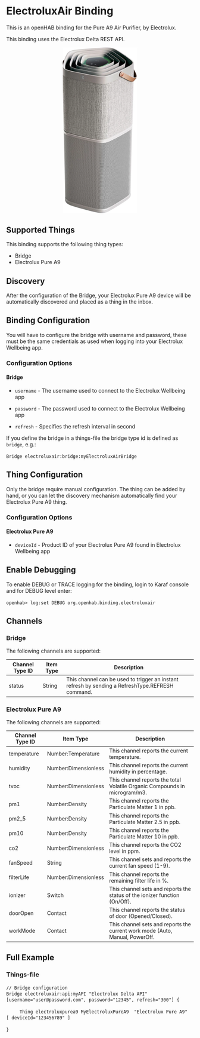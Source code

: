 # ElectroluxAir Binding

This is an openHAB binding for the Pure A9 Air Purifier, by Electrolux.

This binding uses the Electrolux Delta REST API.

<p align="center">
<img src="doc/electrolux_pure_a9.webp" alt="Electrolux Pure A9" width="200px"/>
</p>

## Supported Things

This binding supports the following thing types:

- Bridge
- Electrolux Pure A9

## Discovery

After the configuration of the Bridge, your Electrolux Pure A9 device will be automatically discovered and placed as a thing in the inbox.


## Binding Configuration

You will have to configure the bridge with username and password, these must be the same credentials as used when logging into your Electrolux Wellbeing app. 


### Configuration Options

#### Bridge

*   `username` - The username used to connect to the Electrolux Wellbeing app

*   `password` - The password used to connect to the Electrolux Wellbeing app

*   `refresh` - Specifies the refresh interval in second

If you define the bridge in a things-file the bridge type id is defined as `bridge`, e.g.:

`Bridge electroluxair:bridge:myElectroluxAirBridge`


## Thing Configuration

Only the bridge require manual configuration. The thing can be added by hand, or you can let the discovery mechanism automatically find your Electrolux Pure A9 thing.

### Configuration Options

#### Electrolux Pure A9

*   `deviceId` - Product ID of your Electrolux Pure A9 found in Electrolux Wellbeing app


## Enable Debugging

To enable DEBUG or TRACE logging for the binding, login to Karaf console and for DEBUG level enter:

`openhab> log:set DEBUG org.openhab.binding.electroluxair`

## Channels

### Bridge

The following channels are supported:

| Channel Type ID | Item Type | Description                                                                                     |
|-----------------|-----------|-------------------------------------------------------------------------------------------------|
| status          | String    | This channel can be used to trigger an instant refresh by sending a RefreshType.REFRESH command.|

### Electrolux Pure A9

The following channels are supported:

| Channel Type ID             | Item Type             | Description                                                                 | 
|-----------------------------|-----------------------|-----------------------------------------------------------------------------|
| temperature                 | Number:Temperature    | This channel reports the current temperature.                               |
| humidity                    | Number:Dimensionless  | This channel reports the current humidity in percentage.                    |
| tvoc                        | Number:Dimensionless  | This channel reports the total Volatile Organic Compounds in microgram/m3.  |
| pm1                         | Number:Density        | This channel reports the Particulate Matter 1 in ppb.                       |
| pm2_5                       | Number:Density        | This channel reports the Particulate Matter 2.5 in ppb.                     |
| pm10                        | Number:Density        | This channel reports the Particulate Matter 10 in ppb.                      |
| co2                         | Number:Dimensionless  | This channel reports the CO2 level in ppm.                                  |
| fanSpeed                    | String                | This channel sets and reports the current fan speed (1-9).                  |
| filterLife                  | Number:Dimensionless  | This channel reports the remaining filter life in %.                        |
| ionizer                     | Switch                | This channel sets and reports the status of the ionizer function (On/Off).  |
| doorOpen                    | Contact               | This channel reports the status of door (Opened/Closed).                    |
| workMode                    | Contact               | This channel sets and reports the current work mode (Auto, Manual, PowerOff.|




## Full Example

### Things-file

````
// Bridge configuration
Bridge electroluxair:api:myAPI "Electrolux Delta API" [username="user@password.com", password="12345", refresh="300"] {

     Thing electroluxpurea9 MyElectroluxPureA9  "Electrolux Pure A9"    [ deviceId="123456789" ]
     
}
````


